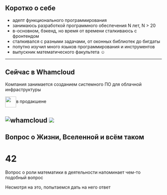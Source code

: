 ## Коротко о себе

- адепт функционального программирования
- занимаюсь разработкой программного обеспечения N лет, N > 20 <!-- .element: class="fragment" -->
- в-основном, бэкенд, но время от времени сталкиваюсь с фронтендом <!-- .element: class="fragment" -->
- сталкивался с разными задачами, от оконных библиотек до бигдаты <!-- .element: class="fragment" -->
- попутно изучил много языков программирования и инструментов <!-- .element: class="fragment" -->
- выпускник математического факультета ☺ <!-- .element: class="fragment" -->

----

## Сейчас в Whamcloud <!-- .element: class="orange" -->

Компания занимается созданием системного ПО для облачной инфраструктуры
 
<img src="slides/assets/logo/rust-white.png" style="height: 2.5em; vertical-align: middle" alt=""/>в продакшене

![whamcloud](slides/01-intro/servers.jpeg) <!-- .element: style="max-height: 300px;" class="plain"  -->
<img src="slides/01-intro/servers.jpeg" style="max-height: 300px" class="plain" />
----

## Вопрос о Жизни, Вселенной и всём таком

# 42

Вопрос о роли математики в деятельности напоминает чем-то подобный вопрос
  
Несмотря на это, попытаемся дать на него ответ <!-- .element: class="fragment" -->